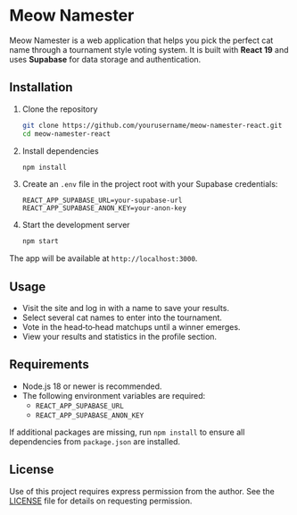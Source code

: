 # Meow Namester

Meow Namester is a web application that helps you pick the perfect cat name through a tournament style voting system. It is built with **React 19** and uses **Supabase** for data storage and authentication.

## Installation

1. Clone the repository

   ```bash
   git clone https://github.com/yourusername/meow-namester-react.git
   cd meow-namester-react
   ```
2. Install dependencies

   ```bash
   npm install
   ```
3. Create an `.env` file in the project root with your Supabase credentials:

   ```env
   REACT_APP_SUPABASE_URL=your-supabase-url
   REACT_APP_SUPABASE_ANON_KEY=your-anon-key
   ```
4. Start the development server

   ```bash
   npm start
   ```

The app will be available at `http://localhost:3000`.

## Usage

- Visit the site and log in with a name to save your results.
- Select several cat names to enter into the tournament.
- Vote in the head‑to‑head matchups until a winner emerges.
- View your results and statistics in the profile section.

## Requirements

- Node.js 18 or newer is recommended.
- The following environment variables are required:
  - `REACT_APP_SUPABASE_URL`
  - `REACT_APP_SUPABASE_ANON_KEY`

If additional packages are missing, run `npm install` to ensure all dependencies from `package.json` are installed.

## License

Use of this project requires express permission from the author. See the
[LICENSE](LICENSE) file for details on requesting permission.
